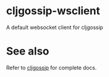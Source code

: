 # cljgossip-wsclient
A default websocket client for cljgossip

# See also

Refer to [cljgossip](/kbsant/cljgossip) for complete docs.
